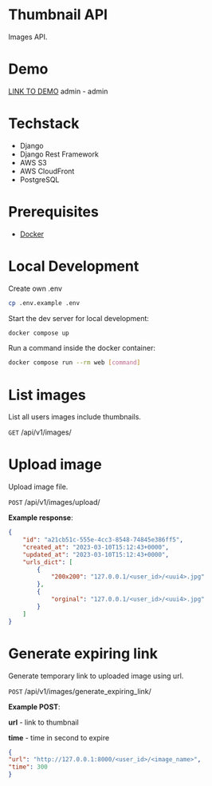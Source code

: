# Thumbnail API
Images API.

# Demo
[LINK TO DEMO](http://52.2.28.62/)
admin - admin

# Techstack
- Django
- Django Rest Framework
- AWS S3
- AWS CloudFront
- PostgreSQL

# Prerequisites

- [Docker](https://docs.docker.com/docker-for-mac/install/)  

# Local Development
Create own .env
```bash
cp .env.example .env
```

Start the dev server for local development:
```bash
docker compose up
```

Run a command inside the docker container:

```bash
docker compose run --rm web [command]
```

# List images
List all users images include thumbnails.

`GET` /api/v1/images/

# Upload image
Upload image file.


`POST` /api/v1/images/upload/

**Example response**:
```json
{
    "id": "a21cb51c-555e-4cc3-8548-74845e386ff5",
    "created_at": "2023-03-10T15:12:43+0000",
    "updated_at": "2023-03-10T15:12:43+0000",
    "urls_dict": [
        {
            "200x200": "127.0.0.1/<user_id>/<uui4>.jpg"
        },
        {
            "orginal": "127.0.0.1/<user_id>/<uui4>.jpg"
        }
    ]
}
```

# Generate expiring link
Generate temporary link to uploaded image using url.


`POST` /api/v1/images/generate_expiring_link/

**Example POST**:

**url** - link to thumbnail 

**time** - time in second to expire
```json
{
"url": "http://127.0.0.1:8000/<user_id>/<image_name>",
"time": 300
}
```

